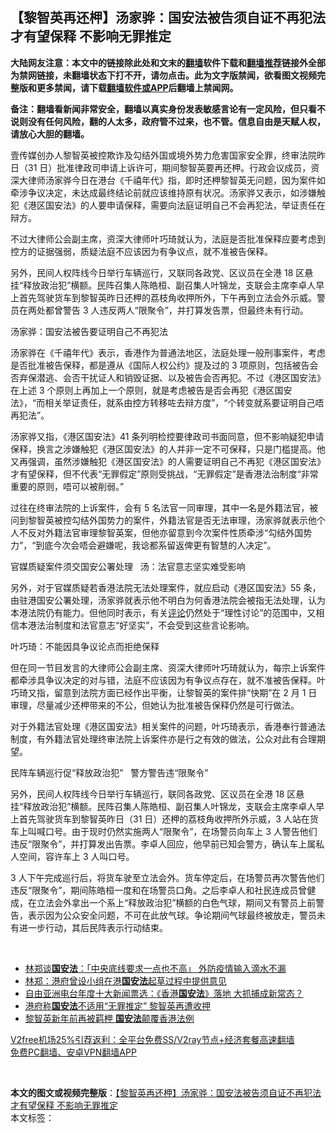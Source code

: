  <h2>【黎智英再还柙】汤家骅：国安法被告须自证不再犯法 才有望保释 不影响无罪推定</h2> <p class="notice"><b>大陆网友注意：本文中的链接除此处和文末的<a href="https://github.com/bannedbook/fanqiang" >翻墙</a>软件下载和<a href="https://github.com/killgcd/justmysocks/blob/master/README.md">翻墙推荐</a>链接外全部为禁网链接，未翻墙状态下打不开，请勿点击。此为文字版禁闻，欲看图文视频完整版和更多禁闻，请下载<a href="https://github.com/bannedbook/fanqiang">翻墙软件或APP</a>后翻墙上禁闻网。</p><p>备注：翻墙看新闻非常安全，翻墙以真实身份发表敏感言论有一定风险，但只看不说则没有任何风险，翻的人太多，政府管不过来，也不管。信息自由是天赋人权，请放心大胆的翻墙。</b></p>  <div class="entry">  <p>壹传媒创办人黎智英被控欺诈及勾结外国或境外势力危害国家安全罪，终审法院昨日（31 日）批准律政司申请上诉许可，期间黎智英要再还柙。行政会议成员，资深大律师汤家骅今日在港台《千禧年代》指，即时还柙黎智英无问题，因为案件如牵涉争议决定，未达成最终结论前就应该维持原有状况。汤家骅又表示，如涉嫌触犯《港区国安法》的人要申请保释，需要向法庭证明自己不会再犯法，举证责任在辩方。</p> <p>不过大律师公会副主席，资深大律师叶巧琦就认为，法庭是否批准保释应要考虑到控方的证据强弱，质疑法庭不应该因为有争议点，就不准被告保释。</p> <p>另外，民间人权阵线今日举行车辆巡行，又联同各政党、区议员在全港 18 区悬挂“释放政治犯”横额。民阵召集人陈皓桓、副召集人叶锦龙，支联会主席李卓人早上首先驾驶货车到黎智英昨日还柙的荔枝角收押所外，下午再到立法会外示威。警员在两处都曾警告 3 人违反两人“限聚令”，并打算发告票，但最终未有行动。</p> <p>汤家骅：国安法被告要证明自己不再犯法</p>  <p>汤家骅在《千禧年代》表示，香港作为普通法地区，法庭处理一般刑事案件，考虑是否批准被告保释，都是遵从《国际人权公约》提及过的 3 项原则，包括被告会否弃保潜逃、会否干扰证人和销毁证据、以及被告会否再犯。不过《港区国安法》在上述 3 个原则上再加上一个原则，就是考虑被告是否会再犯《港区国安法》，“而相关举证责任，就系由控方转移咗去辩方度”，“个转变就系要证明自己唔再犯法”。</p> <p>汤家骅又指，《港区国安法》41 条列明检控要律政司书面同意，但不影响疑犯申请保释，换言之涉嫌触犯《港区国安法》的人并非一定不可保释，只是门槛提高。他又再强调，虽然涉嫌触犯《港区国安法》的人需要证明自己不再犯《港区国安法》才有望保释，但不代表“无罪假定”原则受挑战，“无罪假定”是香港法治制度“非常重要的原则，唔可以被削弱。”</p> <p>过往在终审法院的上诉案件，会有 5 名法官一同审理，其中一名是外籍法官，被问到黎智英被控勾结外国势力的案件，外籍法官是否无法审理，汤家骅就表示他个人不反对外籍法官审理黎智英案，但他亦留意到今次案件性质牵涉“勾结外国势力”，“到底今次会唔会避嫌呢，我谂都系留返俾更有智慧的人决定”。</p> <p>官媒质疑案件须交国安公署处理   汤：法官意志坚实难受影响</p>  <p>另外，对于官媒质疑若香港法院无法处理案件，就应启动《港区国安法》55 条，由驻港国安公署处理，汤家骅就表示他不明白为何香港法院会被指无法处理，认为本港法院仍有能力。但他同时表示，有关<span class='wp_keywordlink_affiliate'><a href="https://www.bannedbook.org/bnews/comments/" title="新闻评论" target="_blank">评论</a></span>仍然处于“理性讨论”的范围中，又相信本港法治制度和法官意志“好坚实”，不会受到这些言论影响。</p> <p>叶巧琦：不能因具争议论点而拒绝保释</p> <p>但在同一节目发言的大律师公会副主席、资深大律师叶巧琦就认为，每宗上诉案件都牵涉具争议决定的对与错，法庭不应该因为有争议点存在，就不准被告保释。叶巧琦又指，留意到法院方面已经作出平衡，让黎智英的案件排“快期”在 2 月 1 日审理，尽量减少还柙带来的不公，但她认为批准被告保释仍然是可行做法。</p> <p>对于外籍法官处理《港区国安法》相关案件的问题，叶巧琦表示，香港奉行普通法制度，有外籍法官处理终审法院上诉案件亦是行之有效的做法，公众对此有合理期望。</p>  <p>民阵车辆巡行促“释放政治犯”   警方警告违“限聚令”</p> <p>另外，民间人权阵线今日举行车辆巡行，联同各政党、区议员在全港 18 区悬挂“释放政治犯”横额。民阵召集人陈皓桓、副召集人叶锦龙，支联会主席李卓人早上首先驾驶货车到黎智英昨日（31 日）还柙的荔枝角收押所外示威，3 人站在货车上叫喊口号。由于现时仍然实施两人“限聚令”，在场警员向车上 3 人警告他们违反“限聚令”，并打算发出告票。李卓人回应，他早前已知会警方，确认车上属私人空间，容许车上 3 人叫口号。</p> <p>3 人下午完成巡行后，将货车驶至立法会外。货车停定后，在场警员再次警告他们违反“限聚令”，期间陈皓桓一度和在场警员口角。之后李卓人和社民连成员曾健成，在立法会外拿出一个系上“释放政治犯”横额的白色气球，期间又有警员上前警告，表示因为公众安全问题，不可在此放气球。争论期间气球最终被放走，警员未有进一步行动，其后民阵表示行动结束。</p> <p> </p>  <ul class='op-related-articles' title='相关阅读'> <li><a href='https://www.bannedbook.org/bnews/headline/20210101/1459219.html' target='_blank'>林郑谈<b>国安法</b>：「中央底线要求一点也不高」 外防疫情输入滴水不漏</a></li> <li><a href='https://www.bannedbook.org/bnews/baitai/20210101/1459167.html' target='_blank'>林郑：港府曾设小组在港<b>国安法</b>起草过程中提供意见</a></li> <li><a href='https://www.bannedbook.org/bnews/headline/20210101/1458721.html' target='_blank'>自由亚洲电台年度十大新闻票选：《香港<b>国安法</b>》落地 大抓捕成新常态？</a></li> <li><a href='https://www.bannedbook.org/bnews/taiwannews/20201231/1458699.html' target='_blank'>港府称<b>国安法</b>不适用“无罪推定” 黎智英再遭收押</a></li> <li><a href='https://www.bannedbook.org/bnews/comments/20201231/1458665.html' target='_blank'>黎智英新年前再被羁柙 <b>国安法</b>颠覆香港法例</a></li> </ul> <p class="texttj"> <a href="https://github.com/bannedbook/fanqiang/wiki/V2ray%E6%9C%BA%E5%9C%BA" target="_blank">V2free机场25%引荐返利：全平台免费SS/V2ray节点+经济套餐高速翻墙</a><br/> <a href="https://github.com/bannedbook/fanqiang/wiki/%E7%A6%81%E9%97%BB%E7%BD%91%E5%AE%89%E5%8D%93%E7%BF%BB%E5%A2%99%E6%96%B0%E9%97%BBAPP" target="_blank">免费PC翻墙、安卓VPN翻墙APP</a></p><p> </p><a name='sharetosocial'></a>       <div><b>本文的图文或视频完整版</b>：<a href='https://www.bannedbook.org/bnews/comments/20210102/1459286.html'>【黎智英再还柙】汤家骅：国安法被告须自证不再犯法 才有望保释 不影响无罪推定</a></div>  </div><!--END ENTRY--> <div class="postfooter"> <div>本文标签：</div>  </div><!--END POSTFOOTER--> 